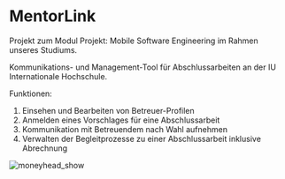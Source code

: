 # MentorLink

Projekt zum Modul Projekt: Mobile Software Engineering im Rahmen unseres Studiums.

Kommunikations- und Management-Tool für Abschlussarbeiten an der IU Internationale Hochschule.

Funktionen:
1. Einsehen und Bearbeiten von Betreuer-Profilen
2. Anmelden eines Vorschlages für eine Abschlussarbeit
3. Kommunikation mit Betreuendem nach Wahl aufnehmen
4. Verwalten der Begleitprozesse zu einer Abschlussarbeit inklusive Abrechnung

![moneyhead_show]([https://github.com/user-attachments/assets/039c1935-5146-4593-827e-7301142cb6e5](https://raw.githubusercontent.com/CodePeak-Studios/MentorLink/refs/heads/feature/app/src/main/res/mipmap-xxxhdpi/ic_launcher_ml.webp?token=GHSAT0AAAAAACYJMQOSISC77T435IAJ6KT6ZZN2XUQ))
